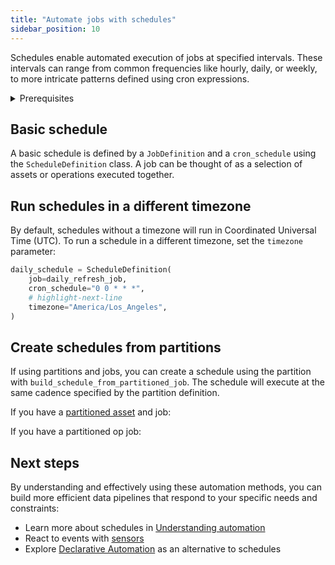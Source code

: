 ```yaml
---
title: "Automate jobs with schedules"
sidebar_position: 10
---
```


Schedules enable automated execution of jobs at specified intervals. These intervals can range from common frequencies like hourly, daily, or weekly, to more intricate patterns defined using cron expressions.

<details>
<summary>Prerequisites</summary>

To follow the steps in this guide, you'll need:

- Familiarity with [Assets](/guides/build/create-asset-pipelines/assets-concepts/index.mdx
- Familiarity with [Ops and Jobs](/guides/build/ops-jobs/index.md)
</details>

## Basic schedule

A basic schedule is defined by a `JobDefinition` and a `cron_schedule` using the `ScheduleDefinition` class. A job can be thought of as a selection of assets or operations executed together.

<CodeExample filePath="guides/automation/simple-schedule-example.py" language="python" />

## Run schedules in a different timezone

By default, schedules without a timezone will run in Coordinated Universal Time (UTC). To run a schedule in a different timezone, set the `timezone` parameter:

```python
daily_schedule = ScheduleDefinition(
    job=daily_refresh_job,
    cron_schedule="0 0 * * *",
    # highlight-next-line
    timezone="America/Los_Angeles",
)
```

## Create schedules from partitions

If using partitions and jobs, you can create a schedule using the partition with `build_schedule_from_partitioned_job`. The schedule will execute at the same cadence specified by the partition definition.

<Tabs>
<TabItem value="assets" label="Assets">

If you have a [partitioned asset](/guides/build/create-asset-pipelines/partitioning) and job:

<CodeExample filePath="guides/automation/schedule-with-partition.py" language="python" />

</TabItem>
<TabItem value="ops" label="Ops">

If you have a partitioned op job:

<CodeExample filePath="guides/automation/schedule-with-partition-ops.py" language="python" />

</TabItem>
</Tabs>

## Next steps

By understanding and effectively using these automation methods, you can build more efficient data pipelines that respond to your specific needs and constraints:

- Learn more about schedules in [Understanding automation](/guides/automate/index.md)
- React to events with [sensors](/guides/automate/sensors)
- Explore [Declarative Automation](/guides/automate/declarative-automation) as an alternative to schedules
